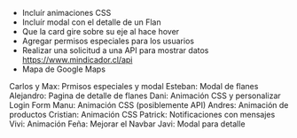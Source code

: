 - Incluír animaciones CSS
- Incluír modal con el detalle de un Flan
- Que la card gire sobre su eje al hace hover
- Agregar permisos especiales para los usuarios
- Realizar una solicitud a una API para mostrar datos https://www.mindicador.cl/api
- Mapa de Google Maps

Carlos y Max: Prmisos especiales y modal
Esteban: Modal de flanes
Alejandro: Pagina de detalle de flanes
Dani: Animación CSS y personalizar Login Form
Manu: Animación CSS (posiblemente API)
Andres: Animación de productos
Cristian: Animación CSS
Patrick: Notificaciones con mensajes
Vivi: Animación
Feña: Mejorar el Navbar
Javi: Modal para detalle



